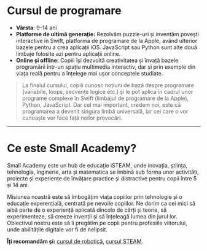 # Cursul de programare

- **Vârsta**: 9-14 ani
- **Platforme de ultimă generație:** Rezolvăm puzzle-uri și inventăm povești interactive în Swift, platforma de programare de la Apple, având ulterior bazele pentru a crea aplicații iOS. JavaScript sau Python sunt alte două limbaje folosite azi pentru aplicații online.
- **Online și offline:** Copiii își dezvoltă creativitatea și învață bazele programării într-un spațiu multimedia interactiv, dar și prin exemple din viața reală pentru a înțelege mai ușor conceptele studiate.


> La finalul cursului, copiii cunosc noțiuni de bază despre programare (variabile, loops, secvențe logice etc.) și le pot aplica în cadrul unor programe complexe în Swift (limbajul de programare de la Apple), Python, JavaScript. Dar cel mai important, credem noi, este că programarea a devenit singura limbă universală, iar cei care o vor cunoaște vor face față noilor provocări.

----

# Ce este Small Academy?

Small Academy este un hub de educație iSTEAM, unde inovația, știința, tehnologia, inginerie, arta și matematica se îmbină sub forma unor activități, proiecte și experiențe de învățare practice și distractive pentru copii între 5 și 14 ani.

Misiunea noastră este să îmbogățim viața copiilor prin tehnologie și o educație experențială, centrată pe nevoile copiilor. Ne dorim ca cei mici să aibă parte de o experiență aplicată dincolo de cărți și teorie, să experimenteze, să creeze invenții și să înțeleagă lumea din jurul lor. Obiectivul nostru este să îi pregătim pe copii pentru profesiile viitorului, unde abilitățile digitale vor fi de nelipsit.

**Îți recomandăm și:** [cursul de robotică](https://github.com/SmallAcademy/curs-robotica), [cursul STEAM](https://github.com/SmallAcademy/curs-tehnologie-STEAM).
